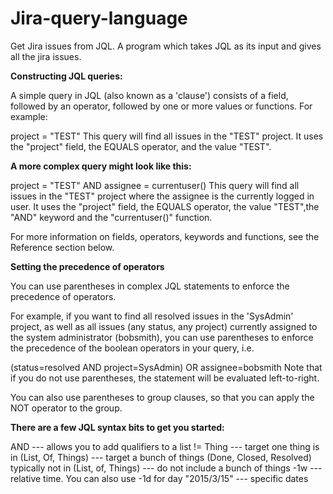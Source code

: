 # Jira-query-language
Get Jira issues from JQL. A program which takes JQL as its input and gives all the jira issues.

**Constructing JQL queries:**

A simple query in JQL (also known as a 'clause') consists of a field, followed by an operator, followed by one or more values or functions. For example:

project = "TEST"
This query will find all issues in the "TEST" project. It uses the "project" field, the EQUALS operator, and the value "TEST".

**A more complex query might look like this:**

project = "TEST" AND assignee = currentuser()
This query will find all issues in the "TEST" project where the assignee is the currently logged in user. It uses the "project" field, the EQUALS operator, the value "TEST",the "AND" keyword and the "currentuser()" function.

For more information on fields, operators, keywords and functions, see the Reference section below.

**Setting the precedence of operators**

You can use parentheses in complex JQL statements to enforce the precedence of operators.

For example, if you want to find all resolved issues in the 'SysAdmin' project, as well as all issues (any status, any project) currently assigned to the system administrator (bobsmith), you can use parentheses to enforce the precedence of the boolean operators in your query, i.e.

(status=resolved AND project=SysAdmin) OR assignee=bobsmith
Note that if you do not use parentheses, the statement will be evaluated left-to-right.

You can also use parentheses to group clauses, so that you can apply the NOT operator to the group.

**There are a few JQL syntax bits to get you started:**

AND --- allows you to add qualifiers to a list
!= Thing --- target one thing
is in (List, Of, Things) --- target a bunch of things (Done, Closed, Resolved) typically
not in (List, of, Things) --- do not include a bunch of things
-1w --- relative time. You can also use -1d for day
"2015/3/15" --- specific dates
